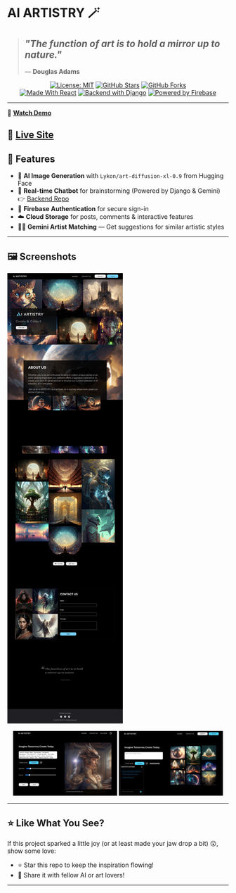 # AI ARTISTRY 🪄

> ## _"The function of art is to hold a mirror up to nature."_  
> — **Douglas Adams**



<div align="center">

[![License: MIT](https://img.shields.io/badge/License-MIT-blue?style=for-the-badge)](https://opensource.org/licenses/MIT)
[![GitHub Stars](https://img.shields.io/github/stars/Aya-Jafar/AI-ARTISTRY?style=for-the-badge)](https://github.com/Aya-Jafar/AI-ARTISTRY/stargazers)
[![GitHub Forks](https://img.shields.io/github/forks/Aya-Jafar/AI-ARTISTRY?style=for-the-badge)](https://github.com/Aya-Jafar/AI-ARTISTRY/network/members)  
[![Made With React](https://img.shields.io/badge/Made%20with-React-61DAFB?logo=react&logoColor=white&style=for-the-badge)](https://reactjs.org/)
[![Backend with Django](https://img.shields.io/badge/Backend-Django-092E20?logo=django&logoColor=white&style=for-the-badge)](https://github.com/Aya-Jafar/Gemini-API)
[![Powered by Firebase](https://img.shields.io/badge/Powered%20by-Firebase-FFCA28?logo=firebase&logoColor=white&style=for-the-badge)](https://firebase.google.com/)

</div>

---
🎥 **[Watch Demo](https://youtu.be/S6q8nif6SgM?si=dwtFJwTAmQo5aWCl)**

🚀 **[Live Site](https://your-live-url.com)**
---

## 🧠 Features

- 🎨 **AI Image Generation** with `Lykon/art-diffusion-xl-0.9` from Hugging Face  
- 🤖 **Real-time Chatbot** for brainstorming (Powered by Django & Gemini)  
  👉 [Backend Repo](https://github.com/Aya-Jafar/Gemini-API)
- 🔐 **Firebase Authentication** for secure sign-in  
- ☁️ **Cloud Storage** for posts, comments & interactive features  
- 🧑‍💻 **Gemini Artist Matching** — Get suggestions for similar artistic styles  

---

## 🖼️ Screenshots

![Generated Art](https://github.com/Aya-Jafar/AI-ARTISTRY/blob/main/result.jpg)

<div align="center">
  <img src="/imagin.jpg" width="47%" />
  <img src="/with-chatbot.jpg" width="47%" />
</div>

---

## ⭐ Like What You See?

If this project sparked a little joy (or at least made your jaw drop a bit) 😲, show some love:

- ⭐ Star this repo to keep the inspiration flowing!
- 💌 Share it with fellow AI or art lovers!

---

